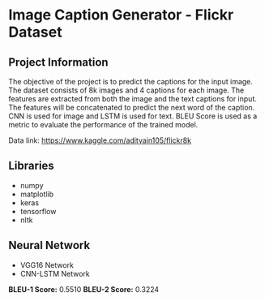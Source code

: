 # Image Caption Generator - Flickr Dataset
## Project Information
The objective of the project is to predict the captions for the input image. The dataset consists of 8k images and 4 captions for each image. The features are extracted from both the image and the text captions for input. The features will be concatenated to predict the next word of the caption. CNN is used for image and LSTM is used for text. BLEU Score is used as a metric to evaluate the performance of the trained model.

Data link: https://www.kaggle.com/adityajn105/flickr8k

## Libraries
* numpy
* matplotlib
* keras
* tensorflow
* nltk

## Neural Network
* VGG16 Network
* CNN-LSTM Network
  
**BLEU-1 Score:** 0.5510 **BLEU-2 Score:** 0.3224

